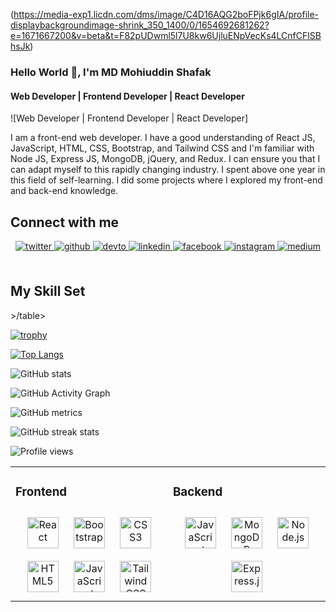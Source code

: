 (https://media-exp1.licdn.com/dms/image/C4D16AQG2boFPjk6gIA/profile-displaybackgroundimage-shrink_350_1400/0/1654692681262?e=1671667200&v=beta&t=F82pUDwml5l7U8kw6UjluENpVecKs4LCnfCFlSBhsJk)

### Hello World 👋, I'm MD Mohiuddin Shafak
#### Web Developer | Frontend Developer | React Developer
![Web Developer | Frontend Developer | React Developer]

I am a front-end web developer. I have a good understanding of React JS, JavaScript, HTML, CSS, Bootstrap, and Tailwind CSS and I'm familiar with Node JS, Express JS, MongoDB, jQuery, and Redux. I can ensure you that I can adapt myself to this rapidly changing industry. I spent above one year in this field of self-learning. I did some projects where I explored my front-end and back-end knowledge.





## Connect with me  
<div align="center">
<a href="https://twitter.com/https://twitter.com/https://twitter.com/mu_shafak" target="_blank">
<img src=https://img.shields.io/badge/twitter-%2300acee.svg?&style=for-the-badge&logo=twitter&logoColor=white alt=twitter style="margin-bottom: 5px;" />
</a>
<a href="https://github.com/https://github.com/Shafak93" target="_blank">
<img src=https://img.shields.io/badge/github-%2324292e.svg?&style=for-the-badge&logo=github&logoColor=white alt=github style="margin-bottom: 5px;" />
</a>
<a href="https://dev.to/https://dev.to/shafak" target="_blank">
<img src=https://img.shields.io/badge/dev.to-%2308090A.svg?&style=for-the-badge&logo=dev.to&logoColor=white alt=devto style="margin-bottom: 5px;" />
</a>
<a href="https://linkedin.com/in/https://www.linkedin.com/in/md-mohiuddin-shafak-9aa215193/" target="_blank">
<img src=https://img.shields.io/badge/linkedin-%231E77B5.svg?&style=for-the-badge&logo=linkedin&logoColor=white alt=linkedin style="margin-bottom: 5px;" />
</a>
<a href="https://www.facebook.com/https://www.facebook.com/mohiushafak/" target="_blank">
<img src=https://img.shields.io/badge/facebook-%232E87FB.svg?&style=for-the-badge&logo=facebook&logoColor=white alt=facebook style="margin-bottom: 5px;" />
</a>
<a href="https://instagram.com/https://www.instagram.com/mohi_u_shafak/" target="_blank">
<img src=https://img.shields.io/badge/instagram-%23000000.svg?&style=for-the-badge&logo=instagram&logoColor=white alt=instagram style="margin-bottom: 5px;" />
</a>
<a href="https://medium.com/https://medium.com/@shafakctg" target="_blank">
<img src=https://img.shields.io/badge/medium-%23292929.svg?&style=for-the-badge&logo=medium&logoColor=white alt=medium style="margin-bottom: 5px;" />
</a>  
</div>  
  

<br/>  

## My Skill Set  
<table><tr><td valign="top" width="33%">



### Frontend  
<div align="center">  
<a href="https://reactjs.org/" target="_blank"><img style="margin: 10px" src="https://profilinator.rishav.dev/skills-assets/react-original-wordmark.svg" alt="React" height="50" /></a>  
<a href="https://getbootstrap.com/docs/3.4/javascript/" target="_blank"><img style="margin: 10px" src="https://profilinator.rishav.dev/skills-assets/bootstrap-plain.svg" alt="Bootstrap" height="50" /></a>  
<a href="https://www.w3schools.com/css/" target="_blank"><img style="margin: 10px" src="https://profilinator.rishav.dev/skills-assets/css3-original-wordmark.svg" alt="CSS3" height="50" /></a>  
<a href="https://en.wikipedia.org/wiki/HTML5" target="_blank"><img style="margin: 10px" src="https://profilinator.rishav.dev/skills-assets/html5-original-wordmark.svg" alt="HTML5" height="50" /></a>  
<a href="https://www.javascript.com/" target="_blank"><img style="margin: 10px" src="https://profilinator.rishav.dev/skills-assets/javascript-original.svg" alt="JavaScript" height="50" /></a>  
<a href="https://www.tailwindcss.com/" target="_blank"><img style="margin: 10px" src="https://profilinator.rishav.dev/skills-assets/tailwindcss.svg" alt="Tailwind CSS" height="50" /></a>  
</div>

</td><td valign="top" width="33%">



### Backend  
<div align="center">  
<a href="https://www.javascript.com/" target="_blank"><img style="margin: 10px" src="https://profilinator.rishav.dev/skills-assets/javascript-original.svg" alt="JavaScript" height="50" /></a>  
<a href="https://www.mongodb.com/" target="_blank"><img style="margin: 10px" src="https://profilinator.rishav.dev/skills-assets/mongodb-original-wordmark.svg" alt="MongoDB" height="50" /></a>  
<a href="https://nodejs.org/" target="_blank"><img style="margin: 10px" src="https://profilinator.rishav.dev/skills-assets/nodejs-original-wordmark.svg" alt="Node.js" height="50" /></a>  
<a href="https://expressjs.com/" target="_blank"><img style="margin: 10px" src="https://profilinator.rishav.dev/skills-assets/express-original-wordmark.svg" alt="Express.js" height="50" /></a>  
</div>

</td>>/table>  

<br/> 

[![trophy](https://github-profile-trophy.vercel.app/?username=Shafak93)](https://github.com/ryo-ma/github-profile-trophy)

[![Top Langs](https://github-readme-stats.vercel.app/api/top-langs/?username=Shafak93)](https://github.com/anuraghazra/github-readme-stats)

![GitHub stats](https://github-readme-stats.vercel.app/api?username=Shafak93&show_icons=true&count_private=true)  

![GitHub Activity Graph](https://activity-graph.herokuapp.com/graph?username=Shafak93)  

![GitHub metrics](https://metrics.lecoq.io/Shafak93)  

![GitHub streak stats](https://github-readme-streak-stats.herokuapp.com/?user=Shafak93)  

![Profile views](https://gpvc.arturio.dev/Shafak93)  
